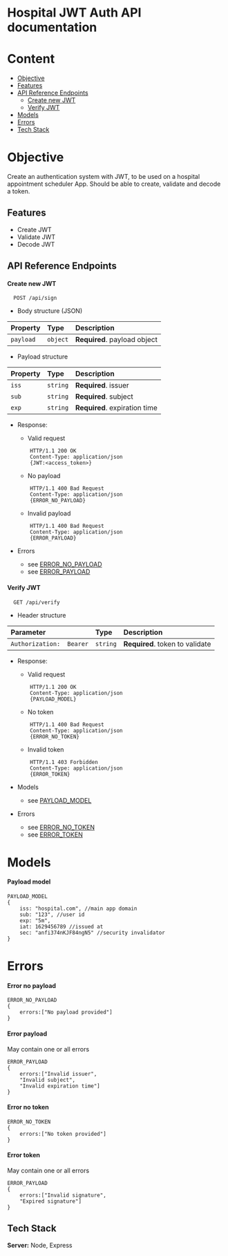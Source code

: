 
# Hospital JWT Auth API documentation

# Content
- [Objective](#objective)
- [Features](#features)
- [API Reference Endpoints](#api-reference-endpoints)
    - [Create new JWT](#create-new-jwt)
    - [Verify JWT](#verify-jwt)
- [Models](#models)
- [Errors](#errors)
- [Tech Stack](#tech-stack)

# Objective
Create an authentication system with JWT, to be used on a hospital appointment scheduler App. Should be able to create, validate and decode a token.



## Features

- Create JWT
- Validate JWT
- Decode JWT


## API Reference Endpoints

#### Create new JWT

```
  POST /api/sign
```
- Body structure (JSON)

| Property | Type     | Description                       |
| :-------- | :------- | :-------------------------------- |
| `payload` | `object` | **Required**. payload object|

- Payload structure

| Property | Type     | Description                       |
| :-------- | :------- | :-------------------------------- |
| `iss` | `string` | **Required**. issuer|
| `sub` | `string` | **Required**. subject|
| `exp` | `string` | **Required**. expiration time|

- Response:
    - Valid request
    ```
        HTTP/1.1 200 OK
        Content-Type: application/json
        {JWT:<access_token>}
    ```
    - No payload
    ```
        HTTP/1.1 400 Bad Request
        Content-Type: application/json
        {ERROR_NO_PAYLOAD}
    ```
    - Invalid payload
    ```
        HTTP/1.1 400 Bad Request
        Content-Type: application/json
        {ERROR_PAYLOAD}
    ```
- Errors

    - see [ERROR_NO_PAYLOAD](#error-no-payload)
    - see [ERROR_PAYLOAD](#error-payload)


#### Verify JWT

```
  GET /api/verify
```
- Header structure

| Parameter | Type     | Description                       |
| :-------- | :------- | :-------------------------------- |
| `Authorization:  Bearer`      | `string` | **Required**. token to validate|

- Response:
    - Valid request
    ```
        HTTP/1.1 200 OK
        Content-Type: application/json
        {PAYLOAD_MODEL}
    ```
    - No token
    ```
        HTTP/1.1 400 Bad Request
        Content-Type: application/json
        {ERROR_NO_TOKEN}
    ```
    - Invalid token
    ```
        HTTP/1.1 403 Forbidden
        Content-Type: application/json
        {ERROR_TOKEN}
    ```
- Models

    - see [PAYLOAD_MODEL](#payload-model)
- Errors

    - see [ERROR_NO_TOKEN](#error-no-token)
    - see [ERROR_TOKEN](#error-token)



# Models 

#### Payload model

```
PAYLOAD_MODEL
{
    iss: "hospital.com", //main app domain
    sub: "123", //user id
    exp: "5m",
    iat: 1629456789 //issued at
    sec: "anfi374nKJF84ngN5" //security invalidator
}
```
# Errors

#### Error no payload

```
ERROR_NO_PAYLOAD
{
    errors:["No payload provided"]
}
```

#### Error payload
May contain one or all errors
```
ERROR_PAYLOAD
{
    errors:["Invalid issuer",
    "Invalid subject",
    "Invalid expiration time"]
}
```

#### Error no token

```
ERROR_NO_TOKEN
{
    errors:["No token provided"]
}
```

#### Error token
May contain one or all errors
```
ERROR_PAYLOAD
{
    errors:["Invalid signature",
    "Expired signature"]
}
```
## Tech Stack

**Server:** Node, Express